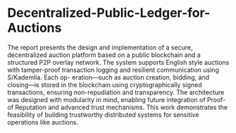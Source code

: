 # Decentralized-Public-Ledger-for-Auctions

The report presents the design and implementation of a secure, decentralized auction platform based on a public blockchain and a structured P2P overlay network. The system supports English style auctions with tamper-proof transaction logging and resilient communication using S/Kademlia. Each op- eration—such as auction creation, bidding, and closing—is stored in the blockchain using cryptographically signed transactions, ensuring non-repudiation and transparency. The architecture was designed with modularity in mind, enabling future integration of Proof-of Reputation and advanced trust mechanisms. This work demonstrates the feasibility of building trustworthy distributed systems for sensitive operations like auctions.
